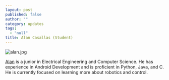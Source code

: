 ```yaml
---
layout: post
published: false
author: ""
category: updates
tags: 
  - "null"
title: Alan Casallas (Student)
---
```



![alan.jpg]({{site.baseurl}}/assets/alan.jpg)

[Alan](https://github.com/acasallas) is a junior in Electrical Engineering and Computer Science. He has experience in Android Development and is proficient in Python, Java, and C. He is currently focused on learning more about robotics and control.
